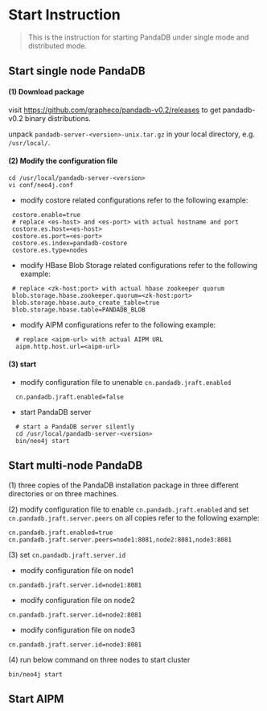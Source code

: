 # Start Instruction
> This is the instruction for starting PandaDB under single mode and distributed mode.
## Start single node PandaDB

#### (1) Download package

visit https://github.com/grapheco/pandadb-v0.2/releases to get pandadb-v0.2 binary distributions.

unpack `pandadb-server-<version>-unix.tar.gz` in your local directory, e.g. `/usr/local/`.

#### (2) Modify the configuration file

```
cd /usr/local/pandadb-server-<version>
vi conf/neo4j.conf
```

- modify costore related configurations refer to the following example:

 ```
  costore.enable=true
  # replace <es-host> and <es-port> with actual hostname and port
  costore.es.host=<es-host>
  costore.es.port=<es-port>
  costore.es.index=pandadb-costore
  costore.es.type=nodes
 ```

- modify HBase Blob Storage related configurations refer to the following example:

 ```
  # replace <zk-host:port> with actual hbase zookeeper quorum
  blob.storage.hbase.zookeeper.quorum=<zk-host:port>
  blob.storage.hbase.auto_create_table=true
  blob.storage.hbase.table=PANDADB_BLOB
 ```

- modify AIPM configurations refer to the following example:

 ```
   # replace <aipm-url> with actual AIPM URL
   aipm.http.host.url=<aipm-url>
 ```

#### (3) start

- modify configuration file to unenable `cn.pandadb.jraft.enabled`

```
  cn.pandadb.jraft.enabled=false
```

- start PandaDB server

```
  # start a PandaDB server silently
  cd /usr/local/pandadb-server-<version>
  bin/neo4j start
```



## Start multi-node PandaDB

(1) three copies of the PandaDB installation package in three different directories or on three machines.

(2) modify configuration file to enable `cn.pandadb.jraft.enabled` and set `cn.pandadb.jraft.server.peers` on all copies   refer to the following example:

```
cn.pandadb.jraft.enabled=true
cn.pandadb.jraft.server.peers=node1:8081,node2:8081,node3:8081
```

(3) set `cn.pandadb.jraft.server.id`

- modify configuration file on node1

```
cn.pandadb.jraft.server.id=node1:8081
```

- modify configuration file on node2

```
cn.pandadb.jraft.server.id=node2:8081
```

- modify configuration file on node3

```
cn.pandadb.jraft.server.id=node3:8081
```

(4) run below command on three nodes to start cluster

```
bin/neo4j start
```

## Start AIPM
